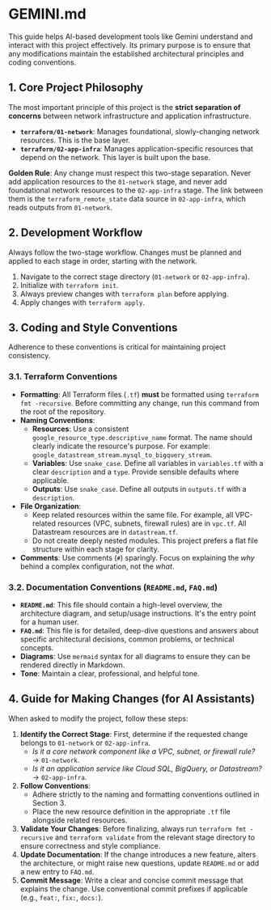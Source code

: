 # GEMINI.md

This guide helps AI-based development tools like Gemini understand and interact with this project effectively. Its primary purpose is to ensure that any modifications maintain the established architectural principles and coding conventions.

## 1. Core Project Philosophy

The most important principle of this project is the **strict separation of concerns** between network infrastructure and application infrastructure.

-   **`terraform/01-network`**: Manages foundational, slowly-changing network resources. This is the base layer.
-   **`terraform/02-app-infra`**: Manages application-specific resources that depend on the network. This layer is built upon the base.

**Golden Rule**: Any change must respect this two-stage separation. Never add application resources to the `01-network` stage, and never add foundational network resources to the `02-app-infra` stage. The link between them is the `terraform_remote_state` data source in `02-app-infra`, which reads outputs from `01-network`.

## 2. Development Workflow

Always follow the two-stage workflow. Changes must be planned and applied to each stage in order, starting with the network.

1.  Navigate to the correct stage directory (`01-network` or `02-app-infra`).
2.  Initialize with `terraform init`.
3.  Always preview changes with `terraform plan` before applying.
4.  Apply changes with `terraform apply`.

## 3. Coding and Style Conventions

Adherence to these conventions is critical for maintaining project consistency.

### 3.1. Terraform Conventions

-   **Formatting**: All Terraform files (`.tf`) **must** be formatted using `terraform fmt -recursive`. Before committing any change, run this command from the root of the repository.
-   **Naming Conventions**:
    -   **Resources**: Use a consistent `google_resource_type.descriptive_name` format. The name should clearly indicate the resource's purpose. For example: `google_datastream_stream.mysql_to_bigquery_stream`.
    -   **Variables**: Use `snake_case`. Define all variables in `variables.tf` with a clear `description` and a `type`. Provide sensible defaults where applicable.
    -   **Outputs**: Use `snake_case`. Define all outputs in `outputs.tf` with a `description`.
-   **File Organization**:
    -   Keep related resources within the same file. For example, all VPC-related resources (VPC, subnets, firewall rules) are in `vpc.tf`. All Datastream resources are in `datastream.tf`.
    -   Do not create deeply nested modules. This project prefers a flat file structure within each stage for clarity.
-   **Comments**: Use comments (`#`) sparingly. Focus on explaining the *why* behind a complex configuration, not the *what*.

### 3.2. Documentation Conventions (`README.md`, `FAQ.md`)

-   **`README.md`**: This file should contain a high-level overview, the architecture diagram, and setup/usage instructions. It's the entry point for a human user.
-   **`FAQ.md`**: This file is for detailed, deep-dive questions and answers about specific architectural decisions, common problems, or technical concepts.
-   **Diagrams**: Use `mermaid` syntax for all diagrams to ensure they can be rendered directly in Markdown.
-   **Tone**: Maintain a clear, professional, and helpful tone.

## 4. Guide for Making Changes (for AI Assistants)

When asked to modify the project, follow these steps:

1.  **Identify the Correct Stage**: First, determine if the requested change belongs to `01-network` or `02-app-infra`.
    -   *Is it a core network component like a VPC, subnet, or firewall rule?* → `01-network`.
    -   *Is it an application service like Cloud SQL, BigQuery, or Datastream?* → `02-app-infra`.
2.  **Follow Conventions**:
    -   Adhere strictly to the naming and formatting conventions outlined in Section 3.
    -   Place the new resource definition in the appropriate `.tf` file alongside related resources.
3.  **Validate Your Changes**: Before finalizing, always run `terraform fmt -recursive` and `terraform validate` from the relevant stage directory to ensure correctness and style compliance.
4.  **Update Documentation**: If the change introduces a new feature, alters the architecture, or might raise new questions, update `README.md` or add a new entry to `FAQ.md`.
5.  **Commit Message**: Write a clear and concise commit message that explains the change. Use conventional commit prefixes if applicable (e.g., `feat:`, `fix:`, `docs:`).